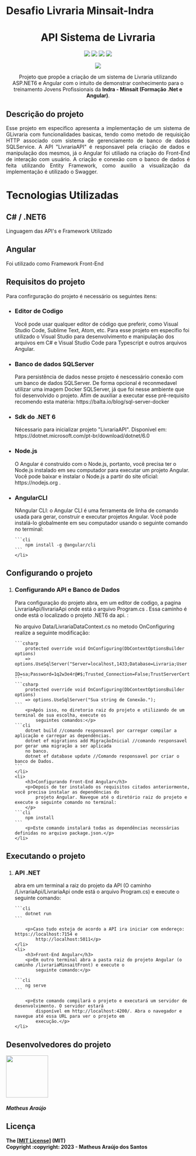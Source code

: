 <h1>Desafio Livraria Minsait-Indra</h1>

<h1 align="center"> API Sistema de Livraria </h1>

<div align="center">
    <img
        src="https://img.shields.io/badge/Microsoft_SQL_Server-CC2927?style=for-the-badge&logo=microsoft-sql-server&logoColor=white">
    <img src="https://img.shields.io/badge/c%23-%23239120.svg?style=for-the-badge&logo=c-sharp&logoColor=white">
    <img src="https://img.shields.io/badge/.NET-5C2D91?style=for-the-badge&logo=.net&logoColor=white">
    <img src="https://img.shields.io/badge/Angular-DD0031?style=for-the-badge&logo=angular&logoColor=white">
</div>

<p>
</p>

<p align="center"><img
        src="http://img.shields.io/static/v1?label=STATUS&message=EM%20DESENVOLVIMENTO&color=GREEN&style=for-the-badge">

<p align="center"> Projeto que propõe a criação de um sistema de Livraria utilizando ASP.NET6 e Angular com o
    intuito de demonstrar conhecimento para o treinamento Jovens Profissionais da <b>Indra - Minsait (Formação
        .Net e Angular)</b>.</p>


<h2>Descrição do projeto</h2>
<p align="justify">Esse projeto em especifico apresenta a implementação de um sistema de GLivraria com
    funcionalidades basicas, tendo como metodo de requisição HTTP associado com sistema de gerenciamento de
    banco de dados SQLService. A API "LivrariaAPI" é responsavel pela criação de dados e manipulação dos mesmos,
    já o Angular foi utiliado na criação do Front-End de interação com usuário. A criação e conexão com o banco
    de dados é feita utilizando Entity Framework, como auxilio a visualização da implementação é utilizado o
    Swagger.</p>


<h1>Tecnologias Utilizadas</h1>

<h2>C# / .NET6</h2>
<p>Linguagem das API's e Framework Utilizado
<p>

<h2>Angular</h2>
<p>Foi utilizado como Framework Front-End</p>


<h2>Requisitos do projeto</h2>
<p>Para confirguração do projeto é necessário os seguintes itens:</p>
<ul>
    <li>
        <h3>Editor de Codigo</h3>
        <p>Você pode usar qualquer editor de código que preferir, como Visual Studio Code, Sublime Text, Atom,
            etc. Para esse projeto em especifio foi utilizado o Visual Studio para desenvolvimento e manipulação
            dos arquivos em C# e Visual Studio Code para Typescript e outros arquivos Angular.</p>
    </li>
    <li>
        <h3>Banco de dados SQLServer</h3>
        <p>Para persistência de dados nesse projeto é nescessário conexão com um banco de dados SQLServer. De
            forma opcional é reconmedavel utilizar uma imagem Docker SQLServer, já que foi nesse ambiente que
            foi desenvolvido o projeto. Afim de auxiliar a executar esse pré-requisito recomendo esta matéria:
            https://balta.io/blog/sql-server-docker</p>
    </li>
    <li>
        <h3>Sdk do .NET 6</h3>
        <p>Nécessario para inicializar projeto "LivrariaAPI". Disponivel em:
            https://dotnet.microsoft.com/pt-br/download/dotnet/6.0</p>
    </li>
    <li>
        <h3>Node.js</h3>
        <p>
            O Angular é construído com o Node.js, portanto, você precisa ter o Node.js instalado em seu
            computador para executar um projeto Angular. Você pode baixar e instalar o Node.js a partir do site
            oficial: https://nodejs.org .
        </p>
    </li>
    <li>
        <h3>AngularCLI</h3>
        <p>
            NAngular CLI: o Angular CLI é uma ferramenta de linha de comando usada para gerar, construir e
            executar projetos Angular. Você pode instalá-lo globalmente em seu computador usando o seguinte
            comando no terminal:
        </p>
        
    ```cli
        npm install -g @angular/cli
    ```
    </li>
</ul>
<h2>Configurando o projeto</h2>
<ol>
    <li>
        <h3>Configurando API e Banco de Dados</h3>
        <p>Para configuração do projeto abra, em um editor de codigo, a pagina LivrariaApi/livrariaApi onde está
            o arquivo Program.cs . Essa caminho é onde está o localizado o projeto .NET6 da api. :</p>
        <p>No arquivo Data/LivrariaDataContext.cs no metodo OnConfiguring realize a seguinte modificação:</p>
        
    ```csharp
        protected override void OnConfiguring(DbContextOptionsBuilder options)
        => options.UseSqlServer("Server=localhost,1433;Database=Livraria;User
        ID=sa;Password=1q2w3e4r@#$;Trusted_Connection=False;TrustServerCertificate=True;");
    ```
    ```csharp
        protected override void OnConfiguring(DbContextOptionsBuilder options)
        => options.UseSqlServer("Sua string de Conexão.");
    ```
        <p>Após isso, no diretorio raiz do projeto e utilizando de um terminal de sua escolha, execute os
            seguintes comandos:</p>
    ```cli
        dotnet build //comando responsavel por carregar compilar a aplicação e carregar as dependências.
        dotnet ef migrations add MigraçãoInicial //comando responsavel por gerar uma migração a ser aplicada
        no banco.
        dotnet ef database update //Comando responsavel por criar o banco de Dados.
    ```
    </li>
    <li>
        <h3>Configurando Front-End Angular</h3>
        <p>Depois de ter instalado os requisitos citados anteriormente, você precisa instalar as dependências do
            projeto Angular. Navegue até o diretório raiz do projeto e execute o seguinte comando no terminal:
        </p>
    ```cli
        npm install
    ```
        <p>Este comando instalará todas as dependências necessárias definidas no arquivo package.json.</p>
    </li>
</ol>
<h2>Executando o projeto</h2>
<ol>
    <li>
        <h3>API .NET</h3>
        <p>abra em um terminal a raiz do projeto da API (O caminho /LivrariaApi/LivrariaApi onde está o arquivo
            Program.cs) e execute o seguinte comando:</p>
        
    ```cli
        dotnet run
    ```
        
        <p>Caso tudo esteja de acordo a API ira iniciar com endereço: https://localhost:7154 e
            http://localhost:5011</p>
    </li>
    <li>
        <h3>Front-End Angular</h3>
        <p>Em outro terminal abra a pasta raiz do projeto Angular (o caminho /livrariaMinsaitFront) e execute o
            seguinte comando:</p>
        
    ```cli
        ng serve
    ```
        
        <p>Este comando compilará o projeto e executará um servidor de desenvolvimento. O servidor estará
            disponível em http://localhost:4200/. Abra o navegador e navegue até essa URL para ver o projeto em
            execução.</p>
    </li>
</ol>


<h2>Desenvolvedores do projeto</h2>
<img src="https://avatars.githubusercontent.com/u/106783873?v=4" width=115>
<h5><b>Matheus Araújo<b></h5>

<h2>Licença</h2>
The <a href="https://github.com/mmatheusaraujoo/Desafio-LivrariaMinsait/blob/main/LICENSE.md">[MIT License]</a>
(MIT)
<br>Copyright :copyright: 2023 - Matheus Araújo dos Santos
